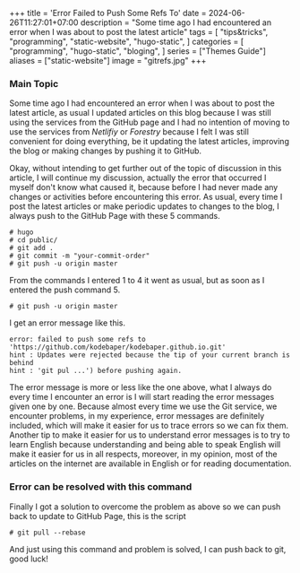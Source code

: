 +++
title = 'Error Failed to Push Some Refs To'
date = 2024-06-26T11:27:01+07:00
description = "Some time ago I had encountered an error when I was about to post the latest article"
tags = [
    "tips&tricks",
    "programming",
    "static-website",
    "hugo-static",
]
categories = [
    "programming",
    "hugo-static",
    "bloging",
]
series = ["Themes Guide"]
aliases = ["static-website"]
image = "gitrefs.jpg"
+++


### Main Topic
Some time ago I had encountered an error when I was about to post the latest article, as usual I updated articles on this blog because I was still using the services from the GitHub page and I had no intention of moving to use the services from *Netlifiy* or *Forestry* because I felt I was still convenient for doing everything, be it updating the latest articles, improving the blog or making changes by pushing it to GitHub.

Okay, without intending to get further out of the topic of discussion in this article, I will continue my discussion, actually the error that occurred I myself don't know what caused it, because before I had never made any changes or activities before encountering this error. As usual, every time I post the latest articles or make periodic updates to changes to the blog, I always push to the GitHub Page with these 5 commands.

	# hugo
	# cd public/
	# git add .
	# git commit -m "your-commit-order"
	# git push -u origin master

From the commands I entered 1 to 4 it went as usual, but as soon as I entered the push command 5.
		
	# git push -u origin master

I get an error message like this.

	error: failed to push some refs to 'https://github.com/kodebaper/kodebaper.github.io.git'
	hint : Updates were rejected because the tip of your current branch is behind
	hint : 'git pul ...') before pushing again.

The error message is more or less like the one above, what I always do every time I encounter an error is I will start reading the error messages given one by one. Because almost every time we use the Git service, we encounter problems, in my experience, error messages are definitely included, which will make it easier for us to trace errors so we can fix them. Another tip to make it easier for us to understand error messages is to try to learn English because understanding and being able to speak English will make it easier for us in all respects, moreover, in my opinion, most of the articles on the internet are available in English or for reading documentation.

### Error can be resolved with this command

Finally I got a solution to overcome the problem as above so we can push back to update to GitHub Page, this is the script

	# git pull --rebase

And just using this command and problem is solved, I can push back to git, good luck!